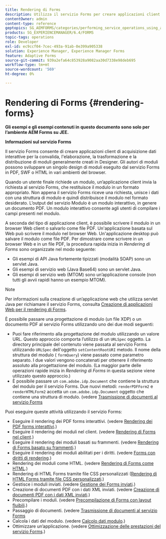 ```yaml
---
title: Rendering di Forms
description: Utilizza il servizio Forms per creare applicazioni client di acquisizione dati interattive che convalidano, elaborano, trasformano e distribuiscono moduli generalmente creati in Designer. Gli autori di moduli possono sviluppare un singolo design di moduli eseguito dal servizio Forms in PDF, SWF o HTML in vari ambienti del browser.
contentOwner: admin
content-type: reference
geptopics: SG_AEMFORMS/categories/performing_service_operations_using_apis
products: SG_EXPERIENCEMANAGER/6.4/FORMS
topic-tags: operations
role: Developer
exl-id: ec9ccf04-7cec-493a-91ab-0e399a905338
solution: Experience Manager, Experience Manager Forms
feature: Adaptive Forms
source-git-commit: 939a2efa64c853928a9082aa30d7338e98deb695
workflow-type: tm+mt
source-wordcount: '569'
ht-degree: 0%

---
```


# Rendering di Forms {#rendering-forms}

**Gli esempi e gli esempi contenuti in questo documento sono solo per l’ambiente AEM Forms su JEE.**

**Informazioni sul servizio Forms**

Il servizio Forms consente di creare applicazioni client di acquisizione dati interattive per la convalida, l&#39;elaborazione, la trasformazione e la distribuzione di moduli generalmente creati in Designer. Gli autori di moduli possono sviluppare un singolo design di moduli eseguito dal servizio Forms in PDF, SWF o HTML in vari ambienti del browser.

Quando un utente finale richiede un modulo, un’applicazione client invia la richiesta al servizio Forms, che restituisce il modulo in un formato appropriato. Non appena il servizio Forms riceve una richiesta, unisce i dati con una struttura di modulo e quindi distribuisce il modulo nel formato desiderato. L’output del servizio Modulo è un modulo interattivo, in genere un documento PDF. Un modulo interattivo consente agli utenti di compilare i campi presenti nel modulo.

A seconda del tipo di applicazione client, è possibile scrivere il modulo in un browser Web client o salvarlo come file PDF. Un&#39;applicazione basata sul Web può scrivere il modulo nel browser Web. Un&#39;applicazione desktop può salvare il modulo come file PDF. Per dimostrare come scrivere in un browser Web e in un file PDF, la procedura rapida inizia in *Rendering di Forms* sono organizzate nel modo seguente:

* Gli esempi di API Java fortemente tipizzati (modalità SOAP) sono un servlet Java.
* Gli esempi di servizio web (Java Base64) sono un servlet Java.
* Gli esempi di servizio web (MTOM) sono un’applicazione console (non tutti gli avvii rapidi hanno un esempio MTOM).

>[!NOTE]
>
>Per informazioni sulla creazione di un’applicazione web che utilizza servlet Java per richiamare il servizio Forms, consulta [Creazione di applicazioni Web per il rendering di Forms](/help/forms/developing/creating-web-applications-renders-forms.md).

È possibile passare una progettazione di modulo (un file XDP) o un documento PDF al servizio Forms utilizzando uno dei due modi seguenti:

* Puoi fare riferimento alla progettazione del modulo utilizzando un valore URL. Questo approccio comporta l’utilizzo di un `URLSpec` oggetto. La directory principale del contenuto viene passata al servizio Forms utilizzando `URLSpec` dell&#39;oggetto `setContentRootURI` metodo. Il nome della struttura del modulo ( `formQuery`) viene passato come parametro separato. I due valori vengono concatenati per ottenere il riferimento assoluto alla progettazione del modulo. (La maggior parte delle operazioni rapide inizia in *Rendering di Forms* in questa sezione viene utilizzato questo approccio.)
* È possibile passare un `com.adobe.idp.Document` che contiene la struttura del modulo per il servizio Forms. Due nuovi metodi: `renderPDFForm2` e `renderHTMLForm2` accetta un `com.adobe.idp.Document` oggetto che contiene una struttura di modulo. (vedere [Trasmissione di documenti al servizio Forms](/help/forms/developing/passing-documents-forms-service.md)

Puoi eseguire queste attività utilizzando il servizio Forms:

* Eseguire il rendering dei PDF forms interattivi. (vedere [Rendering dei PDF forms interattivi](/help/forms/developing/rendering-interactive-pdf-forms.md).)
* Eseguire il rendering dei moduli nel client. (vedere [Rendering di Forms nel client](/help/forms/developing/rendering-forms-client.md).)
* Eseguire il rendering dei moduli basati su frammenti. (vedere [Rendering di Forms basato su frammenti](/help/forms/developing/rendering-forms-based-fragments.md).)
* Eseguire il rendering dei moduli abilitati per i diritti. (vedere [Forms con diritti di rendering](/help/forms/developing/rendering-rights-enabled-forms.md).)
* Rendering dei moduli come HTML. (vedere [Rendering di Forms come HTML](/help/forms/developing/rendering-forms-html.md).)
* Rendering di HTML Forms tramite file CSS personalizzati ([Rendering di HTML Forms tramite file CSS personalizzati](/help/forms/developing/rendering-html-forms-using-custom.md).)
* Gestisce i moduli inviati. (vedere [Gestione dei Forms inviati](/help/forms/developing/handling-submitted-forms.md).)
* Creazione di documenti PDF con i dati XML inviati. (vedere [Creazione di documenti PDF con i dati XML inviati](/help/forms/developing/creating-pdf-documents-submitted-xml.md).)
* Precompilare i moduli. (vedere [Precompilazione di Forms con layout fluibili](/help/forms/developing/prepopulating-forms-flowable-layouts.md).)
* Passaggio di documenti. (vedere [Trasmissione di documenti al servizio Forms](/help/forms/developing/passing-documents-forms-service.md)
* Calcola i dati del modulo. (vedere [Calcolo dati modulo](/help/forms/developing/calculating-form-data.md).)
* Ottimizzare un’applicazione. (vedere [Ottimizzazione delle prestazioni del servizio Forms](/help/forms/developing/optimizing-performance-forms-service.md).)
